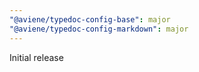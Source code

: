 ```yaml
---
"@aviene/typedoc-config-base": major
"@aviene/typedoc-config-markdown": major
---
```


Initial release
